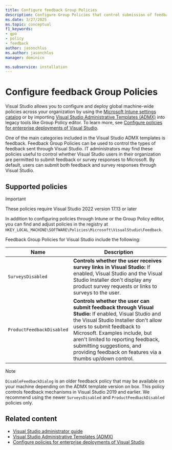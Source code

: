 ```yaml
---
title: Configure feedback Group Policies
description: Configure Group Policies that control submission of feedback and survey responses for enterprise deployments of Visual Studio.
ms.date: 3/27/2025
ms.topic: conceptual
f1_keywords:
- gpo
- policy
- feedback
author: jasonchlus
ms.author: jasonchlus
manager: dominicn

ms.subservice: installation
---
```

# Configure feedback Group Policies

Visual Studio allows you to configure and deploy global machine-wide policies across your organization by using the [Microsoft Intune settings catalog](/intune/intune-service/configuration/settings-catalog) or by importing [Visual Studio Administrative Templates (ADMX)](administrative-templates.md) into legacy tools like Group Policy editor. To learn more, see [Configure policies for enterprise deployments of Visual Studio](configure-policies-for-enterprise-deployments.md).

One of the main categories included in the Visual Studio ADMX templates is feedback. Feedback Group Policies can be used to control the types of feedback sent through Visual Studio. IT administrators may find these policies useful to control whether Visual Studio users in their organization are permitted to submit feedback or survey responses to Microsoft. By default, users can submit both feedback and survey responses through Visual Studio.

## Supported policies

> [!IMPORTANT]
> These policies require Visual Studio 2022 version 17.13 or later

In addition to configuring policies through Intune or the Group Policy editor, you can find and adjust policies in the registry at `HKEY_LOCAL_MACHINE\SOFTWARE\Policies\Microsoft\VisualStudio\Feedback`.

Feedback Group Policies for Visual Studio include the following:

| **Name**                         | **Description**                                               |
|----------------------------------|---------------------------------------------------------------|
| `SurveysDisabled`                | **Controls whether the user receives survey links in Visual Studio:** If enabled, Visual Studio and the Visual Studio Installer don't display any product survey requests or links to surveys to the user. |
| `ProductFeedbackDisabled`        | **Controls whether the user can submit feedback through Visual Studio:** If enabled, Visual Studio and the Visual Studio Installer don't allow users to submit feedback to Microsoft. Examples include, but aren't limited to reporting feedback, submitting suggestions, and providing feedback on features via a thumbs up/down control. |

   > [!NOTE]
   > `DisableFeedbackDialog` is an older feedback policy that may be available on your machine depending on the ADMX template version on box. This policy controls feedback mechanisms in Visual Studio 2019 and earlier. We recommend using the newer `SurveysDisabled` and `ProductFeedbackDisabled` policies only.

## Related content

* [Visual Studio administrator guide](../install/visual-studio-administrator-guide.md)
* [Visual Studio Administrative Templates (ADMX)](administrative-templates.md)
* [Configure policies for enterprise deployments of Visual Studio](configure-policies-for-enterprise-deployments.md) 
